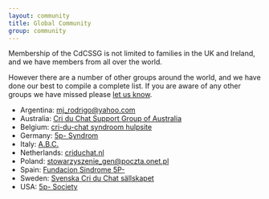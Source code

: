 ```yaml
---
layout: community
title: Global Community
group: community
---
```


Membership of the CdCSSG is not limited to families in the UK and Ireland, and we have members from all over the world.

However there are a number of other groups around the world, and we have done our best to compile a complete list. If you are 
aware of any other groups we have missed please [let us know](mailto:office@criduchat.org.uk).

* Argentina: [mj_rodrigo@yahoo.com](mailto:mj_rodrigo@yahoo.com)
* Australia: [Cri du Chat Support Group of Australia](http://www.criduchat.asn.au/)
* Belgium: [cri-du-chat syndroom hulpsite](http://www.criduchat.be/)
* Germany: [5p- Syndrom](http://www.5p-syndrom.de/5p-/index.php)
* Italy: [A.B.C.](http://www.criduchat.it/)
* Netherlands: [criduchat.nl](http://www.criduchat.nl/news.php)
* Poland: [stowarzyszenie_gen@poczta.onet.pl](mailto:stowarzyszenie_gen@poczta.onet.pl)
* Spain: [Fundacion Sindrome 5P-](http://www.fundacionsindrome5p.org/)
* Sweden: [Svenska Cri du Chat sällskapet](http://www.criduchat.com/)
* USA: [5p- Society](http://www.fivepminus.org/)
